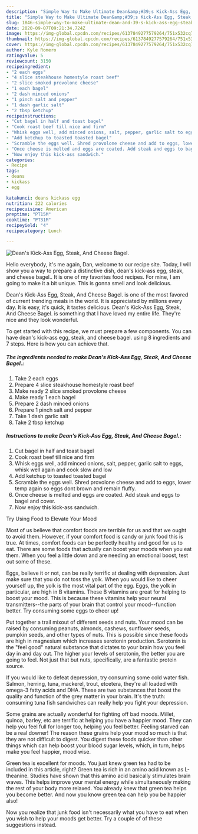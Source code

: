 ```yaml
---
description: "Simple Way to Make Ultimate Dean&amp;#39;s Kick-Ass Egg, Steak, And Cheese Bagel."
title: "Simple Way to Make Ultimate Dean&amp;#39;s Kick-Ass Egg, Steak, And Cheese Bagel."
slug: 1846-simple-way-to-make-ultimate-dean-and-39-s-kick-ass-egg-steak-and-cheese-bagel
date: 2020-09-07T09:21:34.724Z
image: https://img-global.cpcdn.com/recipes/6137849277579264/751x532cq70/deans-kick-ass-egg-steak-and-cheese-bagel-recipe-main-photo.jpg
thumbnail: https://img-global.cpcdn.com/recipes/6137849277579264/751x532cq70/deans-kick-ass-egg-steak-and-cheese-bagel-recipe-main-photo.jpg
cover: https://img-global.cpcdn.com/recipes/6137849277579264/751x532cq70/deans-kick-ass-egg-steak-and-cheese-bagel-recipe-main-photo.jpg
author: Kyle Romero
ratingvalue: 5
reviewcount: 3150
recipeingredient:
- "2 each eggs"
- "4 slice steakhouse homestyle roast beef"
- "2 slice smoked provolone cheese"
- "1 each bagel"
- "2 dash minced onions"
- "1 pinch salt and pepper"
- "1 dash garlic salt"
- "2 tbsp ketchup"
recipeinstructions:
- "Cut bagel in half and toast bagel"
- "Cook roast beef till nice and firm"
- "Whisk eggs well, add minced onions, salt, pepper, garlic salt to eggs, whisk well again and cook slow and low"
- "Add ketchup to toasted toasted bagel"
- "Scramble the eggs well. Shred provolone cheese and add to eggs, lower temp again so eggs dont brown and remain fluffy."
- "Once cheese is melted and eggs are coated. Add steak and eggs to bagel and cover."
- "Now enjoy this kick-ass sandwich."
categories:
- Recipe
tags:
- deans
- kickass
- egg

katakunci: deans kickass egg 
nutrition: 222 calories
recipecuisine: American
preptime: "PT15M"
cooktime: "PT31M"
recipeyield: "4"
recipecategory: Lunch

---
```



![Dean&#39;s Kick-Ass Egg, Steak, And Cheese Bagel.](https://img-global.cpcdn.com/recipes/6137849277579264/751x532cq70/deans-kick-ass-egg-steak-and-cheese-bagel-recipe-main-photo.jpg)

Hello everybody, it's me again, Dan, welcome to our recipe site. Today, I will show you a way to prepare a distinctive dish, dean&#39;s kick-ass egg, steak, and cheese bagel.. It is one of my favorites food recipes. For mine, I am going to make it a bit unique. This is gonna smell and look delicious.

Dean&#39;s Kick-Ass Egg, Steak, And Cheese Bagel. is one of the most favored of current trending meals in the world. It is appreciated by millions every day. It is easy, it's quick, it tastes delicious. Dean&#39;s Kick-Ass Egg, Steak, And Cheese Bagel. is something that I have loved my entire life. They're nice and they look wonderful.




To get started with this recipe, we must prepare a few components. You can have dean&#39;s kick-ass egg, steak, and cheese bagel. using 8 ingredients and 7 steps. Here is how you can achieve that.

<!--inarticleads1-->

##### The ingredients needed to make Dean&#39;s Kick-Ass Egg, Steak, And Cheese Bagel.:

1. Take 2 each eggs
1. Prepare 4 slice steakhouse homestyle roast beef
1. Make ready 2 slice smoked provolone cheese
1. Make ready 1 each bagel
1. Prepare 2 dash minced onions
1. Prepare 1 pinch salt and pepper
1. Take 1 dash garlic salt
1. Take 2 tbsp ketchup




<!--inarticleads2-->

##### Instructions to make Dean&#39;s Kick-Ass Egg, Steak, And Cheese Bagel.:

1. Cut bagel in half and toast bagel
1. Cook roast beef till nice and firm
1. Whisk eggs well, add minced onions, salt, pepper, garlic salt to eggs, whisk well again and cook slow and low
1. Add ketchup to toasted toasted bagel
1. Scramble the eggs well. Shred provolone cheese and add to eggs, lower temp again so eggs dont brown and remain fluffy.
1. Once cheese is melted and eggs are coated. Add steak and eggs to bagel and cover.
1. Now enjoy this kick-ass sandwich.




Try Using Food to Elevate Your Mood


Most of us believe that comfort foods are terrible for us and that we ought to avoid them. However, if your comfort food is candy or junk food this is true. At times, comfort foods can be perfectly healthy and good for us to eat. There are some foods that actually can boost your moods when you eat them. When you feel a little down and are needing an emotional boost, test out some of these.

Eggs, believe it or not, can be really terrific at dealing with depression. Just make sure that you do not toss the yolk. When you would like to cheer yourself up, the yolk is the most vital part of the egg. Eggs, the yolk in particular, are high in B vitamins. These B vitamins are great for helping to boost your mood. This is because these vitamins help your neural transmitters--the parts of your brain that control your mood--function better. Try consuming some eggs to cheer up!

Put together a trail mixout of different seeds and nuts. Your mood can be raised by consuming peanuts, almonds, cashews, sunflower seeds, pumpkin seeds, and other types of nuts. This is possible since these foods are high in magnesium which increases serotonin production. Serotonin is the "feel good" natural substance that dictates to your brain how you feel day in and day out. The higher your levels of serotonin, the better you are going to feel. Not just that but nuts, specifically, are a fantastic protein source.

If you would like to defeat depression, try consuming some cold water fish. Salmon, herring, tuna, mackerel, trout, etcetera, they're all loaded with omega-3 fatty acids and DHA. These are two substances that boost the quality and function of the grey matter in your brain. It's the truth: consuming tuna fish sandwiches can really help you fight your depression. 

Some grains are actually wonderful for fighting off bad moods. Millet, quinoa, barley, etc are terrific at helping you have a happier mood. They can help you feel full for longer too, helping you feel better. Feeling starved can be a real downer! The reason these grains help your mood so much is that they are not difficult to digest. You digest these foods quicker than other things which can help boost your blood sugar levels, which, in turn, helps make you feel happier, mood wise.

Green tea is excellent for moods. You just knew green tea had to be included in this article, right? Green tea is rich in an amino acid known as L-theanine. Studies have shown that this amino acid basically stimulates brain waves. This helps improve your mental energy while simultaneously making the rest of your body more relaxed. You already knew that green tea helps you become better. And now you know green tea can help you be happier also!

Now you realize that junk food isn't necessarily what you have to eat when you wish to help your moods get better. Try  a  couple of  of  these  suggestions  instead.

